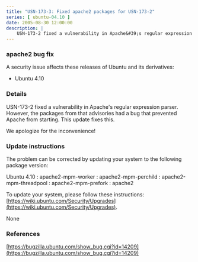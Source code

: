 ```yaml
---
title: "USN-173-3: Fixed apache2 packages for USN-173-2"
series: [ ubuntu-04.10 ]
date: 2005-08-30 12:00:00
description: |
    USN-173-2 fixed a vulnerability in Apache&#39;s regular expression parser. However, the packages from that advisories had a bug that prevented Apache from starting. This update fixes this.
--- 
```

 
### apache2 bug fix

A security issue affects these releases of Ubuntu and its derivatives:

* Ubuntu 4.10

### Details

USN-173-2 fixed a vulnerability in Apache&#39;s regular expression parser. However, the packages from that advisories had a bug that prevented Apache from starting. This update fixes this.

We apologize for the inconvenience!

### Update instructions

The problem can be corrected by updating your system to the following package version:

Ubuntu 4.10
 : apache2-mpm-worker 
 : apache2-mpm-perchild 
 : apache2-mpm-threadpool 
 : apache2-mpm-prefork 
 : apache2 

To update your system, please follow these instructions: [https://wiki.ubuntu.com/Security/Upgrades](https://wiki.ubuntu.com/Security/Upgrades).

None

### References

 [https://bugzilla.ubuntu.com/show_bug.cgi?id=14209](https://bugzilla.ubuntu.com/show_bug.cgi?id=14209)
 
